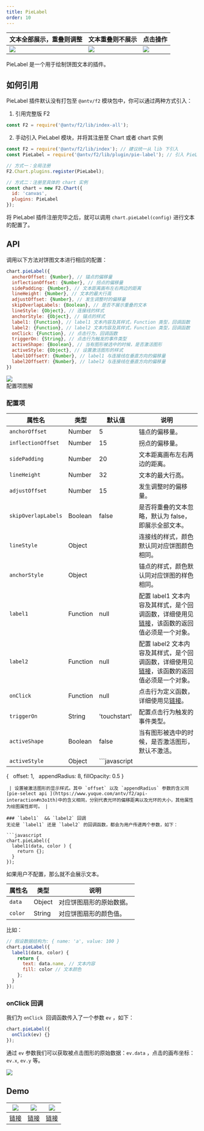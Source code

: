 ```yaml
---
title: PieLabel
order: 10
---
```


| **文本全部展示，重叠则调整** | **文本重叠则不展示** | **点击操作** |
| --- | --- | --- |
| ![](https://gw.alipayobjects.com/zos/finxbff/compress-tinypng/f2afb2c0-2b84-41e7-9ecd-25f3a167f954.png) | ![](https://gw.alipayobjects.com/zos/finxbff/compress-tinypng/d72df18f-c170-4ee1-a479-84b8d98c27ca.png) | ![](https://gw.alipayobjects.com/zos/finxbff/compress-tinypng/3d4156b9-d646-4242-be32-438ec62ba8ac.png) |

PieLabel 是一个用于绘制饼图文本的插件。

## 如何引用
PieLabel 插件默认没有打包至 `@antv/f2` 模块包中，你可以通过两种方式引入：

1. 引用完整版 F2

```javascript
const F2 = require('@antv/f2/lib/index-all');
```

2. 手动引入 PieLabel 模块，并将其注册至 Chart 或者 chart 实例

```javascript
const F2 = require('@antv/f2/lib/index'); // 建议统一从 lib 下引入
const PieLabel = require('@antv/f2/lib/plugin/pie-label'); // 引入 PieLabel 模块

// 方式一：全局注册
F2.Chart.plugins.register(PieLabel);

// 方式二：注册至具体的 chart 实例
const chart = new F2.Chart({
  id: 'canvas',
  plugins: PieLabel
});
```

将 PieLabel 插件注册完毕之后，就可以调用 `chart.pieLabel(config)` 进行文本的配置了。

## API 

调用以下方法对饼图文本进行相应的配置：

```javascript
chart.pieLabel({
  anchorOffset: {Number}, // 锚点的偏移量
  inflectionOffset: {Number}, // 拐点的偏移量
  sidePadding: {Number}, // 文本距离画布左右两边的距离
  lineHeight: {Number}, // 文本的最大行高
  adjustOffset: {Number}, // 发生调整时的偏移量
  skipOverlapLabels: {Boolean}, // 是否不展示重叠的文本
  lineStyle: {Object}, // 连接线的样式
  anchorStyle: {Object}, // 锚点的样式
  label1: {Function}, // label1 文本内容及其样式，Function 类型，回调函数
  label2: {Function}, // label2 文本内容及其样式，Function 类型，回调函数
  onClick: {Function}, // 点击行为，回调函数
  triggerOn: {String}, // 点击行为触发的事件类型
  activeShape: {Boolean}, // 当有图形被选中的时候，是否激活图形
  activeStyle: {Object}, // 设置激活图形的样式
  label1OffsetY: {Number}, // label1 与连接线在垂直方向的偏移量
  label2OffsetY: {Number}, // label2 与连接线在垂直方向的偏移量  
})
```

![](https://gw.alipayobjects.com/zos/finxbff/compress-tinypng/ccc56b10-5517-4d25-a879-a043db182b7e.png)<br />配置项图解

### 配置项
| **属性名** | **类型** | **默认值** | **说明** |
| --- | --- | --- | --- |
| `anchorOffset`  | Number | 5 | 锚点的偏移量。 |
| `inflectionOffset`  | Number | 15 | 拐点的偏移量。 |
| `sidePadding`  | Number | 20 | 文本距离画布左右两边的距离。 |
| `lineHeight`  | Number | 32 | 文本的最大行高。 |
| `adjustOffset`  | Number | 15 | 发生调整时的偏移量。 |
| `skipOverlapLabels`  | Boolean | false | 是否将重叠的文本忽略，默认为 false，即展示全部文本。 |
| `lineStyle`  | Object |  | 连接线的样式，颜色默认同对应饼图颜色相同。 |
| `anchorStyle`  | Object |  | 锚点的样式，颜色默认同对应饼图的样色相同。 |
| `label1`  | Function | null | 配置 label1 文本内容及其样式，是个回调函数，详细使用见[链接](https://www.yuque.com/antv/f2/pie-label#ownmbn)，该函数的返回值必须是一个对象。 |
| `label2`  | Function | null | 配置 label2 文本内容及其样式，是个回调函数，详细使用见[链接](https://www.yuque.com/antv/f2/pie-label#ownmbn)，该函数的返回值必须是一个对象。 |
| `onClick`  | Function | null | 点击行为定义函数，详细使用见[链接](https://www.yuque.com/antv/f2/pie-label#xqh0if)。 |
| `triggerOn`  | String | 'touchstart' | 配置点击行为触发的事件类型。 |
| `activeShape`  | Boolean | false | 当有图形被选中的时候，是否激活图形，默认不激活。 |
| `activeStyle`  | Object | ```javascript
{
   offset: 1,
   appendRadius: 8,
   fillOpacity: 0.5
  }
```
 | 设置被激活图形的显示样式。其中 `offset` 以及 `appendRadius` 参数的含义同 [pie-select api ](https://www.yuque.com/antv/f2/api-interaction#n3o1th)中的含义相同，分别代表光环的偏移距离以及光环的大小，其他属性为绘图属性即可。 |

### `label1`  && `label2` 回调
无论是 `label1` 还是 `label2` 的回调函数，都会为用户传递两个参数，如下：

```javascript
chart.pieLabel({
  label1(data, color ) {
    return {};
  }
});
```

如果用户不配置，那么就不会展示文本。

| **属性名** | **类型** | **说明** |
| --- | --- | --- |
| `data`  | Object | 对应饼图扇形的原始数据。 |
| `color`  | String | 对应饼图扇形的颜色值。 |

比如：

```javascript
// 假设数据结构为: { name: 'a', value: 100 }
chart.pieLabel({
  label1(data, color) {
    return {
      text: data.name, // 文本内容
      fill: color // 文本颜色
    };
  }
});
```

### onClick 回调
我们为 `onClick`  回调函数传入了一个参数 `ev` ，如下：

```javascript
chart.pieLabel({
  onClick(ev) {}
});
```

通过 `ev` 参数我们可以获取被点击图形的原始数据：`ev.data` ，点击的画布坐标：`ev.x`, `ev.y` 等。

![](https://gw.alipayobjects.com/zos/finxbff/compress-tinypng/07e63369-e5ad-415d-890f-c068dc9d9e0e.png)

## Demo
| ![](https://gw.alipayobjects.com/zos/finxbff/compress-tinypng/32cf033e-1225-42ff-b8d5-9b2cb7dd4f4b.png) | ![](https://gw.alipayobjects.com/zos/finxbff/compress-tinypng/37f37f67-0c3c-4721-b538-a2a27af8a14c.png) | ![](https://gw.alipayobjects.com/zos/finxbff/compress-tinypng/15ba3984-f64f-4833-bb82-578c48f4711e.gif) |
| --- | --- | --- |
| [链接](/zh/examples/pie/basic#labelline-pie) | [链接](/zh/examples/pie/basic#pie-with-label) | [链接](/zh/examples/pie/basic#pie-click) |


